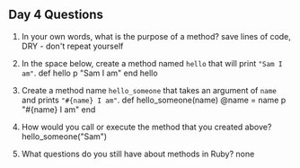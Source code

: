 ## Day 4 Questions

1. In your own words, what is the purpose of a method?
save lines of code, DRY - don't repeat yourself
1. In the space below, create a method named `hello` that will print `"Sam I am"`.
def hello
  p "Sam I am"
end
hello

1. Create a method name `hello_someone` that takes an argument of `name` and prints `"#{name} I am"`.
def hello_someone(name)
  @name = name
  p "#{name} I am"
end
1. How would you call or execute the method that you created above?
hello_someone("Sam")
1. What questions do you still have about methods in Ruby?
none
